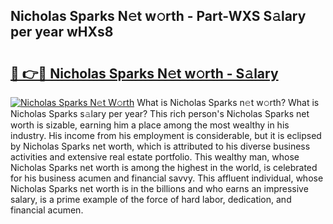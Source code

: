 ## Nicholas Sparks N𝚎t w𝚘rth - Part-WXS S𝚊lary per year wHXs8

# <h2><a href="http://gc33y58.nevu.top/?p=Nicholas+Sparks">🔗 👉🔴 Nicholas Sparks N𝚎t w𝚘rth - S𝚊lary</a></h2>

[![Nicholas Sparks N𝚎t W𝚘rth](https://i.imgur.com/Oavwk0R.jpeg)](http://gc33y58.nevu.top/?p=Nicholas+Sparks)
What is Nicholas Sparks n𝚎t w𝚘rth? What is Nicholas Sparks s𝚊lary per year?
This rich person's Nicholas Sparks net worth is sizable, earning him a place among the most wealthy in his industry. His income from his employment is considerable, but it is eclipsed by Nicholas Sparks net worth, which is attributed to his diverse business activities and extensive real estate portfolio. This wealthy man, whose Nicholas Sparks net worth is among the highest in the world, is celebrated for his business acumen and financial savvy. This affluent individual, whose Nicholas Sparks net worth is in the billions and who earns an impressive salary, is a prime example of the force of hard labor, dedication, and financial acumen.
